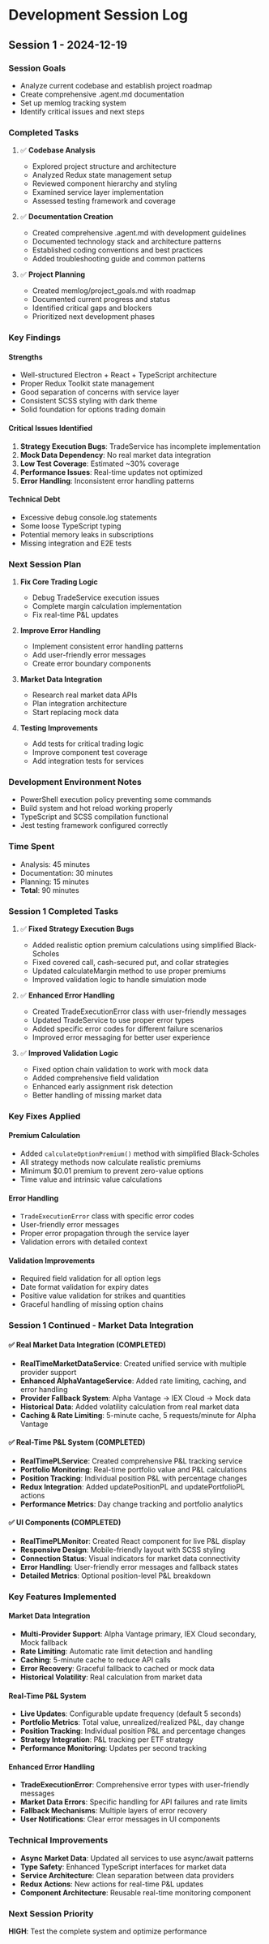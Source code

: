 # Development Session Log

## Session 1 - 2024-12-19

### Session Goals
- Analyze current codebase and establish project roadmap
- Create comprehensive .agent.md documentation
- Set up memlog tracking system
- Identify critical issues and next steps

### Completed Tasks
1. ✅ **Codebase Analysis**
   - Explored project structure and architecture
   - Analyzed Redux state management setup
   - Reviewed component hierarchy and styling
   - Examined service layer implementation
   - Assessed testing framework and coverage

2. ✅ **Documentation Creation**
   - Created comprehensive .agent.md with development guidelines
   - Documented technology stack and architecture patterns
   - Established coding conventions and best practices
   - Added troubleshooting guide and common patterns

3. ✅ **Project Planning**
   - Created memlog/project_goals.md with roadmap
   - Documented current progress and status
   - Identified critical gaps and blockers
   - Prioritized next development phases

### Key Findings

#### Strengths
- Well-structured Electron + React + TypeScript architecture
- Proper Redux Toolkit state management
- Good separation of concerns with service layer
- Consistent SCSS styling with dark theme
- Solid foundation for options trading domain

#### Critical Issues Identified
1. **Strategy Execution Bugs**: TradeService has incomplete implementation
2. **Mock Data Dependency**: No real market data integration
3. **Low Test Coverage**: Estimated ~30% coverage
4. **Performance Issues**: Real-time updates not optimized
5. **Error Handling**: Inconsistent error handling patterns

#### Technical Debt
- Excessive debug console.log statements
- Some loose TypeScript typing
- Potential memory leaks in subscriptions
- Missing integration and E2E tests

### Next Session Plan
1. **Fix Core Trading Logic**
   - Debug TradeService execution issues
   - Complete margin calculation implementation
   - Fix real-time P&L updates

2. **Improve Error Handling**
   - Implement consistent error handling patterns
   - Add user-friendly error messages
   - Create error boundary components

3. **Market Data Integration**
   - Research real market data APIs
   - Plan integration architecture
   - Start replacing mock data

4. **Testing Improvements**
   - Add tests for critical trading logic
   - Improve component test coverage
   - Add integration tests for services

### Development Environment Notes
- PowerShell execution policy preventing some commands
- Build system and hot reload working properly
- TypeScript and SCSS compilation functional
- Jest testing framework configured correctly

### Time Spent
- Analysis: 45 minutes
- Documentation: 30 minutes
- Planning: 15 minutes
- **Total**: 90 minutes

### Session 1 Completed Tasks
1. ✅ **Fixed Strategy Execution Bugs**
   - Added realistic option premium calculations using simplified Black-Scholes
   - Fixed covered call, cash-secured put, and collar strategies
   - Updated calculateMargin method to use proper premiums
   - Improved validation logic to handle simulation mode

2. ✅ **Enhanced Error Handling**
   - Created TradeExecutionError class with user-friendly messages
   - Updated TradeService to use proper error types
   - Added specific error codes for different failure scenarios
   - Improved error messaging for better user experience

3. ✅ **Improved Validation Logic**
   - Fixed option chain validation to work with mock data
   - Added comprehensive field validation
   - Enhanced early assignment risk detection
   - Better handling of missing market data

### Key Fixes Applied

#### Premium Calculation
- Added `calculateOptionPremium()` method with simplified Black-Scholes
- All strategy methods now calculate realistic premiums
- Minimum $0.01 premium to prevent zero-value options
- Time value and intrinsic value calculations

#### Error Handling
- `TradeExecutionError` class with specific error codes
- User-friendly error messages
- Proper error propagation through the service layer
- Validation errors with detailed context

#### Validation Improvements
- Required field validation for all option legs
- Date format validation for expiry dates
- Positive value validation for strikes and quantities
- Graceful handling of missing option chains

### Session 1 Continued - Market Data Integration

#### ✅ **Real Market Data Integration (COMPLETED)**
- **RealTimeMarketDataService**: Created unified service with multiple provider support
- **Enhanced AlphaVantageService**: Added rate limiting, caching, and error handling
- **Provider Fallback System**: Alpha Vantage → IEX Cloud → Mock data
- **Historical Data**: Added volatility calculation from real market data
- **Caching & Rate Limiting**: 5-minute cache, 5 requests/minute for Alpha Vantage

#### ✅ **Real-Time P&L System (COMPLETED)**
- **RealTimePLService**: Created comprehensive P&L tracking service
- **Portfolio Monitoring**: Real-time portfolio value and P&L calculations
- **Position Tracking**: Individual position P&L with percentage changes
- **Redux Integration**: Added updatePositionPL and updatePortfolioPL actions
- **Performance Metrics**: Day change tracking and portfolio analytics

#### ✅ **UI Components (COMPLETED)**
- **RealTimePLMonitor**: Created React component for live P&L display
- **Responsive Design**: Mobile-friendly layout with SCSS styling
- **Connection Status**: Visual indicators for market data connectivity
- **Error Handling**: User-friendly error messages and fallback states
- **Detailed Metrics**: Optional position-level P&L breakdown

### Key Features Implemented

#### Market Data Integration
- **Multi-Provider Support**: Alpha Vantage primary, IEX Cloud secondary, Mock fallback
- **Rate Limiting**: Automatic rate limit detection and handling
- **Caching**: 5-minute cache to reduce API calls
- **Error Recovery**: Graceful fallback to cached or mock data
- **Historical Volatility**: Real calculation from market data

#### Real-Time P&L System
- **Live Updates**: Configurable update frequency (default 5 seconds)
- **Portfolio Metrics**: Total value, unrealized/realized P&L, day change
- **Position Tracking**: Individual position P&L and percentage changes
- **Strategy Integration**: P&L tracking per ETF strategy
- **Performance Monitoring**: Updates per second tracking

#### Enhanced Error Handling
- **TradeExecutionError**: Comprehensive error types with user-friendly messages
- **Market Data Errors**: Specific handling for API failures and rate limits
- **Fallback Mechanisms**: Multiple layers of error recovery
- **User Notifications**: Clear error messages in UI components

### Technical Improvements
- **Async Market Data**: Updated all services to use async/await patterns
- **Type Safety**: Enhanced TypeScript interfaces for market data
- **Service Architecture**: Clean separation between data providers
- **Redux Actions**: New actions for real-time P&L updates
- **Component Architecture**: Reusable real-time monitoring component

### Next Session Priority
**HIGH**: Test the complete system and optimize performance